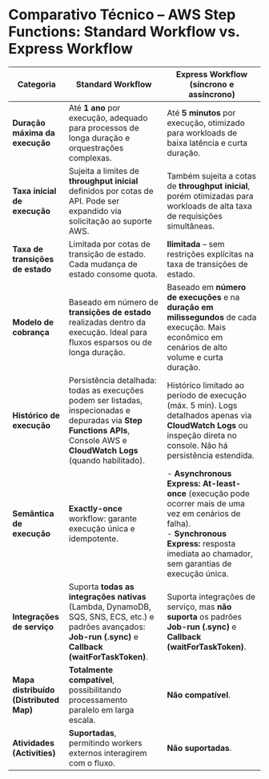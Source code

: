 # Comparativo Técnico – AWS Step Functions: Standard Workflow vs. Express Workflow

| **Categoria**                          | **Standard Workflow**                                                                                                                                                        | **Express Workflow (síncrono e assíncrono)**                                                                                                                                                               |
| -------------------------------------- | ---------------------------------------------------------------------------------------------------------------------------------------------------------------------------- | ---------------------------------------------------------------------------------------------------------------------------------------------------------------------------------------------------------- |
| **Duração máxima da execução**         | Até **1 ano** por execução, adequado para processos de longa duração e orquestrações complexas.                                                                              | Até **5 minutos** por execução, otimizado para workloads de baixa latência e curta duração.                                                                                                                |
| **Taxa inicial de execução**           | Sujeita a limites de **throughput inicial** definidos por cotas de API. Pode ser expandido via solicitação ao suporte AWS.                                                   | Também sujeita a cotas de **throughput inicial**, porém otimizadas para workloads de alta taxa de requisições simultâneas.                                                                                 |
| **Taxa de transições de estado**       | Limitada por cotas de transição de estado. Cada mudança de estado consome quota.                                                                                             | **Ilimitada** – sem restrições explícitas na taxa de transições de estado.                                                                                                                                 |
| **Modelo de cobrança**                 | Baseado em número de **transições de estado** realizadas dentro da execução. Ideal para fluxos esparsos ou de longa duração.                                                 | Baseado em **número de execuções** e na **duração em milissegundos** de cada execução. Mais econômico em cenários de alto volume e curta duração.                                                          |
| **Histórico de execução**              | Persistência detalhada: todas as execuções podem ser listadas, inspecionadas e depuradas via **Step Functions APIs**, Console AWS e **CloudWatch Logs** (quando habilitado). | Histórico limitado ao período de execução (máx. 5 min). Logs detalhados apenas via **CloudWatch Logs** ou inspeção direta no console. Não há persistência estendida.                                       |
| **Semântica de execução**              | **Exactly-once** workflow: garante execução única e idempotente.                                                                                                             | - **Asynchronous Express:** **At-least-once** (execução pode ocorrer mais de uma vez em cenários de falha).<br> - **Synchronous Express:** resposta imediata ao chamador, sem garantias de execução única. |
| **Integrações de serviço**             | Suporta **todas as integrações nativas** (Lambda, DynamoDB, SQS, SNS, ECS, etc.) e padrões avançados: **Job-run (.sync)** e **Callback (waitForTaskToken)**.                 | Suporta integrações de serviço, mas **não suporta** os padrões **Job-run (.sync)** e **Callback (waitForTaskToken)**.                                                                                      |
| **Mapa distribuído (Distributed Map)** | **Totalmente compatível**, possibilitando processamento paralelo em larga escala.                                                                                            | **Não compatível**.                                                                                                                                                                                        |
| **Atividades (Activities)**            | **Suportadas**, permitindo workers externos interagirem com o fluxo.                                                                                                         | **Não suportadas**.                                                                                                                                                                                        |
